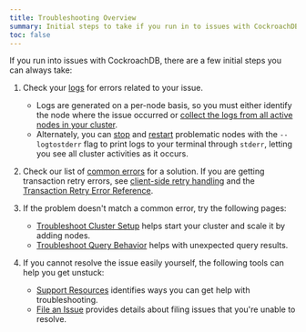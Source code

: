 ```yaml
---
title: Troubleshooting Overview
summary: Initial steps to take if you run in to issues with CockroachDB.
toc: false
---
```


If you run into issues with CockroachDB, there are a few initial steps you can always take:

1. Check your [logs](debug-and-error-logs.html) for errors related to your issue.
    - Logs are generated on a per-node basis, so you must either identify the node where the issue occurred or [collect the logs from all active nodes in your cluster](cockroach-debug-zip.html).
    - Alternately, you can [stop](cockroach-quit.html) and [restart](cockroach-start.html) problematic nodes with the `--logtostderr` flag to print logs to your terminal through `stderr`, letting you see all cluster activities as it occurs.

2. Check our list of [common errors](common-errors.html) for a solution.  If you are getting transaction retry errors, see [client-side retry handling](xxx) and the [Transaction Retry Error Reference](xxx).

3. If the problem doesn't match a common error, try the following pages:
    - [Troubleshoot Cluster Setup](cluster-setup-troubleshooting.html) helps start your cluster and scale it by adding nodes.
    - [Troubleshoot Query Behavior](query-behavior-troubleshooting.html) helps with unexpected query results.

4. If you cannot resolve the issue easily yourself, the following tools can help you get unstuck:
    - [Support Resources](support-resources.html) identifies ways you can get help with troubleshooting.
    - [File an Issue](file-an-issue.html) provides details about filing issues that you're unable to resolve.
